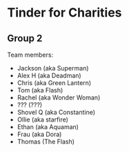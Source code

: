 # Tinder for Charities
## Group 2

Team members:
* Jackson (aka Superman)
* Alex H (aka Deadman)
* Chris (aka Green Lantern)
* Tom (aka Flash)
* Rachel (aka Wonder Woman)
* ??? (???)
* Shovel Q (aka Constantine)
* Ollie (aka starfire)
* Ethan (aka Aquaman)
* Frau (aka Dora)
* Thomas (The Flash)
